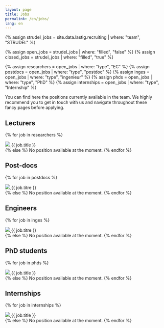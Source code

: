 ```yaml
---
layout: page
title: Jobs
permalink: /en/jobs/
lang: en
---
```

{% assign strudel_jobs = site.data.lastig.recruiting | where: "team", "STRUDEL" %}

{% assign open_jobs = strudel_jobs | where: "filled", "false" %}
{% assign closed_jobs = strudel_jobs | where: "filled", "true" %}

{% assign researchers = open_jobs | where: "type", "EC" %}
{% assign postdocs = open_jobs | where: "type", "postdoc" %}
{% assign inges = open_jobs | where: "type", "ingenieur" %}
{% assign phds = open_jobs | where: "type", "PhD" %}
{% assign internships = open_jobs | where: "type", "Internship" %}

You can find here the positions currently available in the team. We highly recommend you to get in touch with us and navigate throughout these fancy pages before applying.

## Lecturers

{% for job in researchers %}
  <div>
    <a href="{{ job.pdf_en }}">
      <img src="{{ site.baseurl }}/assets/images/icons/pdf_icon.gif"/>
    </a>
    {{ job.title }}
  </div>
{% else %}
  No position available at the moment.
{% endfor %}

## Post-docs

{% for job in postdocs %}
  <div>
    <a href="{{ job.pdf_fr }}">
      <img src="{{ site.baseurl }}/assets/images/icons/pdf_icon.gif"/>
    </a>
    {{ job.titre }}
  </div>
{% else %}
  No position available at the moment.
{% endfor %}

## Engineers

{% for job in inges %}
  <div>
    <a href="{{ job.pdf_fr }}">
      <img src="{{ site.baseurl }}/assets/images/icons/pdf_icon.gif"/>
    </a>
    {{ job.titre }}
  </div>
{% else %}
  No position available at the moment.
{% endfor %}

## PhD students

{% for job in phds %}
<div>
  <a href="{{ job.pdf_en }}">
    <img src="{{ site.baseurl }}/assets/images/icons/pdf_icon.gif"/>
  </a>
  {{ job.title }}
</div>
{% else %}
  No position available at the moment.
{% endfor %}

## Internships

{% for job in internships %}
<div>
  <a href="{{ job.pdf_en }}">
    <img src="{{ site.baseurl }}/assets/images/icons/pdf_icon.gif"/>
  </a>
  {{ job.title }}
</div>
{% else %}
  No position available at the moment.
{% endfor %}
